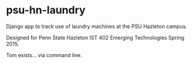 # psu-hn-laundry
Django app to track use of laundry machines at the PSU Hazleton campus.

Designed for Penn State Hazleton IST 402 Emerging Technologies Spring 2015.

Tom exists... via command line.
